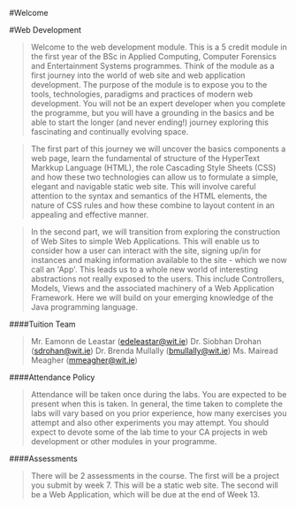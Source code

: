 #Welcome

#Web Development

>Welcome to the web development module. This is a 5 credit module in the first year of the BSc in Applied Computing, Computer Forensics and Entertainment Systems programmes. Think of the module as a first journey into the world of web site and web application development. The purpose of the module is to expose you to the tools, technologies, paradigms and practices of modern web development. You will not be an expert developer when you complete the programme, but you will have a grounding in the basics and be able to start the longer (and never ending!) journey exploring this fascinating and continually evolving space.

>The first part of this journey we will uncover the basics components a web page, learn the fundamental of structure of the HyperText Markkup Language (HTML), the role Cascading Style Sheets (CSS) and how these two technologies can allow us to formulate a simple, elegant and navigable static web site. This will involve careful attention to the syntax and semantics of the HTML elements, the nature of CSS rules and how these combine to layout content in an appealing and effective manner.

>In the second part, we will transition from exploring the construction of Web Sites to simple Web Applications. This will enable us to consider how a user can interact with the site, signing up/in for instances and making information available to the site - which we now call an 'App'. This leads us to a whole new world of interesting abstractions not really exposed to the users. This include Controllers, Models, Views and the associated machinery of a Web Application Framework. Here we will build on your emerging knowledge of the Java programming language.

####Tuition Team

>Mr. Eamonn de Leastar (edeleastar@wit.ie)
>Dr. Siobhan Drohan (sdrohan@wit.ie)
>Dr. Brenda Mullally (bmullally@wit.ie)
>Ms. Mairead Meagher (mmeagher@wit.ie)

####Attendance Policy

>Attendance will be taken once during the labs. You are expected to be present when this is taken. In general, the time taken to complete the labs will vary based on you prior experience, how many exercises you attempt and also other experiments you may attempt. You should expect to devote some of the lab time to your CA projects in web development or other modules in your programme.

####Assessments

>There will be 2 assessments in the course. The first will be a project you submit by week 7. This will be a static web site. The second will be a Web Application, which will be due at the end of Week 13.
